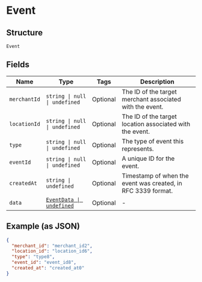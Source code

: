 
# Event

## Structure

`Event`

## Fields

| Name | Type | Tags | Description |
|  --- | --- | --- | --- |
| `merchantId` | `string \| null \| undefined` | Optional | The ID of the target merchant associated with the event. |
| `locationId` | `string \| null \| undefined` | Optional | The ID of the target location associated with the event. |
| `type` | `string \| null \| undefined` | Optional | The type of event this represents. |
| `eventId` | `string \| null \| undefined` | Optional | A unique ID for the event. |
| `createdAt` | `string \| undefined` | Optional | Timestamp of when the event was created, in RFC 3339 format. |
| `data` | [`EventData \| undefined`](../../doc/models/event-data.md) | Optional | - |

## Example (as JSON)

```json
{
  "merchant_id": "merchant_id2",
  "location_id": "location_id6",
  "type": "type8",
  "event_id": "event_id8",
  "created_at": "created_at0"
}
```

